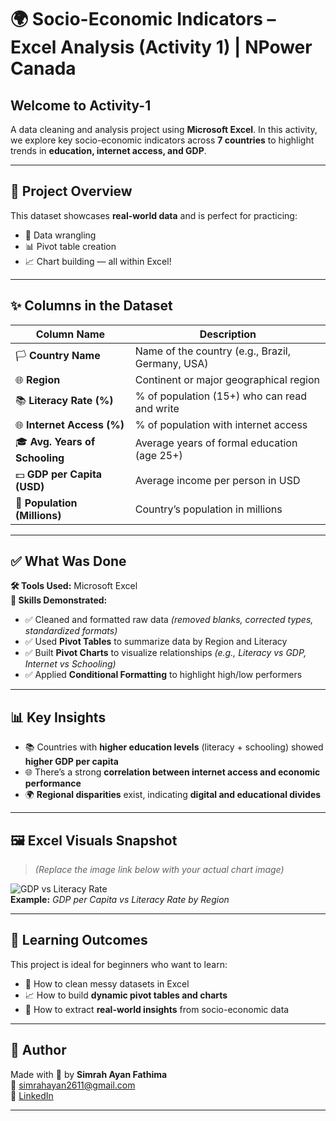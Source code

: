 # 🌍 **Socio-Economic Indicators – Excel Analysis (Activity 1) | NPower Canada**

## **Welcome to Activity-1**  
A data cleaning and analysis project using **Microsoft Excel**. In this activity, we explore key socio-economic indicators across **7 countries** to highlight trends in **education, internet access, and GDP**.

---

## 📁 **Project Overview**

This dataset showcases **real-world data** and is perfect for practicing:

- 🧹 Data wrangling  
- 📊 Pivot table creation  
- 📈 Chart building — all within Excel!

---

## ✨ **Columns in the Dataset**

| **Column Name**             | **Description**                                                                 |
|----------------------------|---------------------------------------------------------------------------------|
| 🏳️ **Country Name**          | Name of the country (e.g., Brazil, Germany, USA)                               |
| 🌐 **Region**                | Continent or major geographical region                                         |
| 📚 **Literacy Rate (%)**     | % of population (15+) who can read and write                                   |
| 🌐 **Internet Access (%)**   | % of population with internet access                                           |
| 🎓 **Avg. Years of Schooling** | Average years of formal education (age 25+)                                  |
| 💵 **GDP per Capita (USD)**  | Average income per person in USD                                               |
| 👥 **Population (Millions)** | Country’s population in millions                                               |

---

## ✅ **What Was Done**

**🛠️ Tools Used:** Microsoft Excel  
**🧠 Skills Demonstrated:**

- ✅ Cleaned and formatted raw data *(removed blanks, corrected types, standardized formats)*
- ✅ Used **Pivot Tables** to summarize data by Region and Literacy
- ✅ Built **Pivot Charts** to visualize relationships *(e.g., Literacy vs GDP, Internet vs Schooling)*
- ✅ Applied **Conditional Formatting** to highlight high/low performers

---

## 📊 **Key Insights**

- 📚 Countries with **higher education levels** (literacy + schooling) showed **higher GDP per capita**
- 🌐 There’s a strong **correlation between internet access and economic performance**
- 🌍 **Regional disparities** exist, indicating **digital and educational divides**

---

## 🖼️ **Excel Visuals Snapshot**

> *(Replace the image link below with your actual chart image)*

![GDP vs Literacy Rate](https://github.com/yourusername/yourrepo/assets/chart_image.png)  
**Example:** *GDP per Capita vs Literacy Rate by Region*

---

## 📌 **Learning Outcomes**

This project is ideal for beginners who want to learn:

- 📑 How to clean messy datasets in Excel  
- 📈 How to build **dynamic pivot tables and charts**  
- 🧠 How to extract **real-world insights** from socio-economic data

---

## 💬 **Author**

Made with 💚 by **Simrah Ayan Fathima**  
📧 simrahayan2611@gmail.com  
🔗 [LinkedIn](https://www.linkedin.com/in/simrah-ayan)

---






